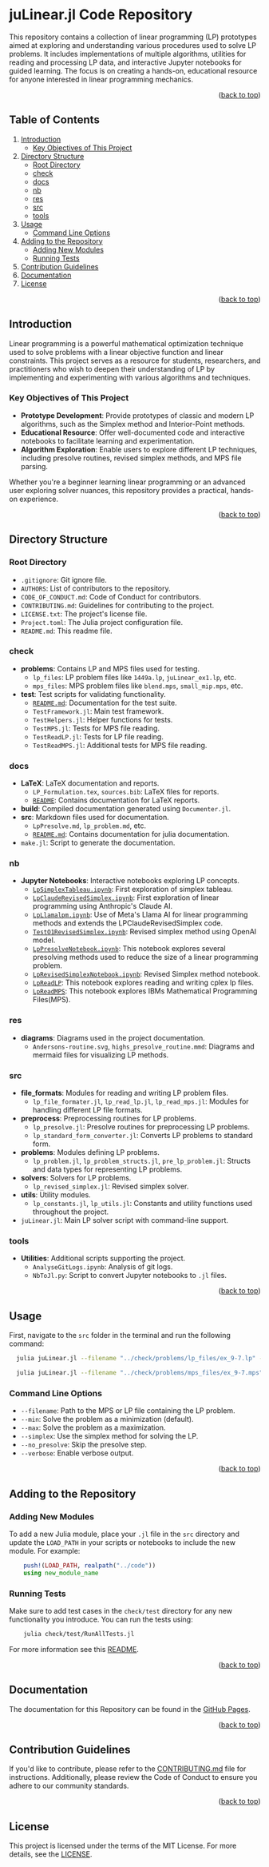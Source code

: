 <a id="readme-top"></a>
# juLinear.jl Code Repository

This repository contains a collection of linear programming (LP) prototypes aimed at exploring and understanding various procedures used to solve LP problems. It includes implementations of multiple algorithms, utilities for reading and processing LP data, and interactive Jupyter notebooks for guided learning. The focus is on creating a hands-on, educational resource for anyone interested in linear programming mechanics.


<p align="right">(<a href="#readme-top">back to top</a>)</p>

## Table of Contents
1. [Introduction](#introduction)
    - [Key Objectives of This Project](#key-objectives-of-this-project)
2. [Directory Structure](#directory-structure)
    - [Root Directory](#root-directory)
    - [check](#check)
    - [docs](#docs)
    - [nb](#nb)
    - [res](#res)
    - [src](#src)
    - [tools](#tools)
3. [Usage](#usage)
    - [Command Line Options](#command-line-options)
4. [Adding to the Repository](#adding-to-the-repository)
    - [Adding New Modules](#adding-new-modules)
    - [Running Tests](#running-tests)
5. [Contribution Guidelines](#contribution-guidelines)
6. [Documentation](#documentation)
7. [License](#license)


<p align="right">(<a href="#readme-top">back to top</a>)</p>

## Introduction

Linear programming is a powerful mathematical optimization technique used to solve problems with a linear objective function and linear constraints. This project serves as a resource for students, researchers, and practitioners who wish to deepen their understanding of LP by implementing and experimenting with various algorithms and techniques.

### Key Objectives of This Project
- **Prototype Development**: Provide prototypes of classic and modern LP algorithms, such as the Simplex method and Interior-Point methods.
- **Educational Resource**: Offer well-documented code and interactive notebooks to facilitate learning and experimentation.
- **Algorithm Exploration**: Enable users to explore different LP techniques, including presolve routines, revised simplex methods, and MPS file parsing.

Whether you're a beginner learning linear programming or an advanced user exploring solver nuances, this repository provides a practical, hands-on experience.


<p align="right">(<a href="#readme-top">back to top</a>)</p>

## Directory Structure

### Root Directory
- `.gitignore`: Git ignore file.
- `AUTHORS`: List of contributors to the repository.
- `CODE_OF_CONDUCT.md`: Code of Conduct for contributors.
- `CONTRIBUTING.md`: Guidelines for contributing to the project.
- `LICENSE.txt`: The project's license file.
- `Project.toml`: The Julia project configuration file.
- `README.md`: This readme file.

### check
- **problems**: Contains LP and MPS files used for testing.
  - `lp_files`: LP problem files like `1449a.lp`, `juLinear_ex1.lp`, etc.
  - `mps_files`: MPS problem files like `blend.mps`, `small_mip.mps`, etc.
- **test**: Test scripts for validating functionality.
  - [`README.md`](check/Test/README.md): Documentation for the test suite.
  - `TestFramework.jl`: Main test framework.
  - `TestHelpers.jl`: Helper functions for tests.
  - `TestMPS.jl`: Tests for MPS file reading.
  - `TestReadLP.jl`: Tests for LP file reading.
  - `TestReadMPS.jl`: Additional tests for MPS file reading.

### docs
- **LaTeX**: LaTeX documentation and reports.
  - `LP_Formulation.tex`, `sources.bib`: LaTeX files for reports.
  - [`README`](docs/LaTeX/README.md): Contains documentation for LaTeX reports.
- **build**: Compiled documentation generated using `Documenter.jl`.
- **src**: Markdown files used for documentation.
  - `LpPresolve.md`, `lp_problem.md`, etc.
  - [`README.md`](docs/src/README.md): Contains documentation for julia documentation.
- `make.jl`: Script to generate the documentation.

### nb
- **Jupyter Notebooks**: Interactive notebooks exploring LP concepts.
  - [`LpSimplexTableau.ipynb`](nb/LpSimplexTableau.ipynb): First exploration of simplex tableau.
  - [`LpClaudeRevisedSimplex.ipynb`](nb/LpClaudeRevisedSimplex.ipynb): First exploration of linear programming using Anthropic's Claude AI.
  - [`LpLlamalpm.ipynb`](nb/LpLlamaIpm.ipynb): Use of Meta's Llama AI for linear programming methods and extends the LPClaudeRevisedSimplex code.
  - [`TestO1RevisedSimplex.ipynb`](nb/TestO1RevisedSimplex.ipynb): Revised simplex method using OpenAI model.
  - [`LpPresolveNotebook.ipynb`](nb/LpPresolveNotebook.ipynb): This notebook explores several presolving methods used to reduce the size of a linear programming problem.
  <!-- `LpMIPNotebook.ipynb`: Mixed Integer Programming notebook. -->
  - [`LpRevisedSimplexNotebook.ipynb`](nb/LpRevisedSimplexNotebook.ipynb): Revised Simplex method notebook.
  - [`LpReadLP`](nb/LpReadLPNotebook.ipynb): This notebook explores reading and writing cplex lp files.
  - [`LpReadMPS`](nb/LpReadMpsNotebook.ipynb): This notebook explores IBMs Mathematical Programming Files(MPS).
  <!-- `LpInteriorPointNotebook.ipynb`: Interior point method exploration. -->

### res
- **diagrams**: Diagrams used in the project documentation.
  - `Andersons-routine.svg`, `highs_presolve_routine.mmd`: Diagrams and mermaid files for visualizing LP methods.

### src
- **file_formats**: Modules for reading and writing LP problem files.
  - `lp_file_formater.jl`, `lp_read_lp.jl`, `lp_read_mps.jl`: Modules for handling different LP file formats.
- **preprocess**: Preprocessing routines for LP problems.
  - `lp_presolve.jl`: Presolve routines for preprocessing LP problems.
  - `lp_standard_form_converter.jl`: Converts LP problems to standard form.
- **problems**: Modules defining LP problems.
  - `lp_problem.jl`, `lp_problem_structs.jl`, `pre_lp_problem.jl`: Structs and data types for representing LP problems.
- **solvers**: Solvers for LP problems.
  - `lp_revised_simplex.jl`: Revised simplex solver.
- **utils**: Utility modules.
  - `lp_constants.jl`, `lp_utils.jl`: Constants and utility functions used throughout the project.
- `juLinear.jl`: Main LP solver script with command-line support.


### tools
- **Utilities**: Additional scripts supporting the project.
  - `AnalyseGitLogs.ipynb`: Analysis of git logs.
  - `NbToJl.py`: Script to convert Jupyter notebooks to `.jl` files.


<p align="right">(<a href="#readme-top">back to top</a>)</p>  

## Usage

First, navigate to the `src` folder in the terminal and run the following command:
```bash
  julia juLinear.jl --filename "../check/problems/lp_files/ex_9-7.lp" --simplex  --verbose
```
```bash
  julia juLinear.jl --filename "../check/problems/mps_files/ex_9-7.mps" --simplex  --verbose
```

### Command Line Options
- `--filename`: Path to the MPS or LP file containing the LP problem.
- `--min`: Solve the problem as a minimization (default).
- `--max`: Solve the problem as a maximization.
- `--simplex`: Use the simplex method for solving the LP.
- `--no_presolve`: Skip the presolve step.
- `--verbose`: Enable verbose output.


<p align="right">(<a href="#readme-top">back to top</a>)</p>

## Adding to the Repository

### Adding New Modules

To add a new Julia module, place your `.jl` file in the `src` directory and update the `LOAD_PATH` in your scripts or notebooks to include the new module. For example:
```julia
    push!(LOAD_PATH, realpath("../code"))
    using new_module_name
```

### Running Tests

Make sure to add test cases in the `check/test` directory for any new functionality you introduce. You can run the tests using:
```bash
    julia check/test/RunAllTests.jl
```
For more information see this [README](check/test/README.md).

<p align="right">(<a href="#readme-top">back to top</a>)</p>

## Documentation

The documentation for this Repository can be found in the [GitHub Pages](https://hard-software-au.github.io/juLinear.jl/docs/build/).

<p align="right">(<a href="#readme-top">back to top</a>)</p>

## Contribution Guidelines

If you'd like to contribute, please refer to the [CONTRIBUTING.md](CONTRIBUTING.md) file for instructions. Additionally, please review the Code of Conduct to ensure you adhere to our community standards.


<p align="right">(<a href="#readme-top">back to top</a>)</p>

## License

This project is licensed under the terms of the MIT License. For more details, see the [LICENSE](LICENSE.txt).